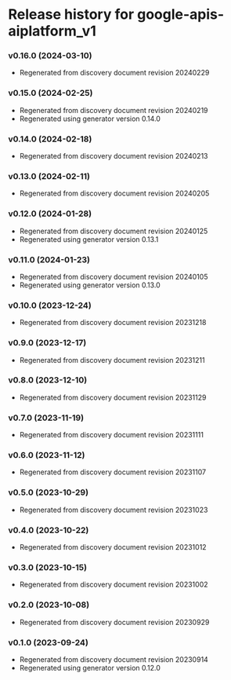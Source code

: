 # Release history for google-apis-aiplatform_v1

### v0.16.0 (2024-03-10)

* Regenerated from discovery document revision 20240229

### v0.15.0 (2024-02-25)

* Regenerated from discovery document revision 20240219
* Regenerated using generator version 0.14.0

### v0.14.0 (2024-02-18)

* Regenerated from discovery document revision 20240213

### v0.13.0 (2024-02-11)

* Regenerated from discovery document revision 20240205

### v0.12.0 (2024-01-28)

* Regenerated from discovery document revision 20240125
* Regenerated using generator version 0.13.1

### v0.11.0 (2024-01-23)

* Regenerated from discovery document revision 20240105
* Regenerated using generator version 0.13.0

### v0.10.0 (2023-12-24)

* Regenerated from discovery document revision 20231218

### v0.9.0 (2023-12-17)

* Regenerated from discovery document revision 20231211

### v0.8.0 (2023-12-10)

* Regenerated from discovery document revision 20231129

### v0.7.0 (2023-11-19)

* Regenerated from discovery document revision 20231111

### v0.6.0 (2023-11-12)

* Regenerated from discovery document revision 20231107

### v0.5.0 (2023-10-29)

* Regenerated from discovery document revision 20231023

### v0.4.0 (2023-10-22)

* Regenerated from discovery document revision 20231012

### v0.3.0 (2023-10-15)

* Regenerated from discovery document revision 20231002

### v0.2.0 (2023-10-08)

* Regenerated from discovery document revision 20230929

### v0.1.0 (2023-09-24)

* Regenerated from discovery document revision 20230914
* Regenerated using generator version 0.12.0


